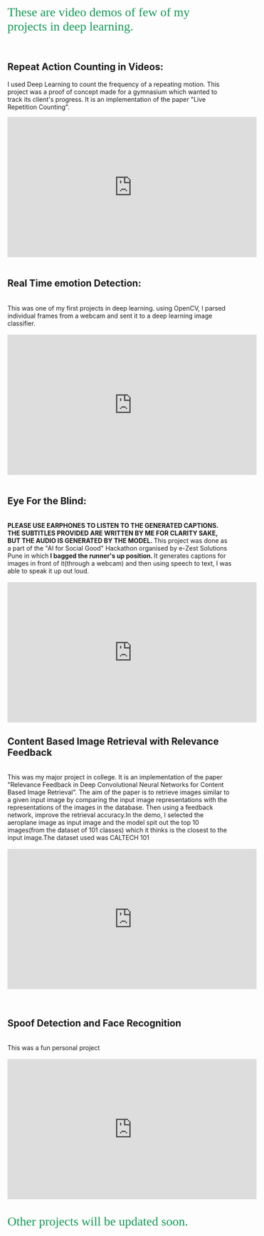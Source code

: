 <html>
<head>
</head>
<body>  
<h2 style="box-sizing: border-box; font-size: 2em; margin-top: 0px; margin-bottom: 1rem; font-weight: normal; color: #159957; font-family: 'Times New Roman', 'Helvetica Neue', Helvetica, Arial, sans-serif; letter-spacing: normal; text-align: start; word-spacing: 0px;">These are video demos of few of my projects in deep learning.</h2>
<p>&nbsp;</p>
<h2><strong>Repeat Action Counting in Videos:</strong></h2>
<p>I used Deep Learning to count the frequency of a repeating motion. This project was a proof of concept made for a gymnasium which wanted to track its client's progress. It is an implementation of the paper "Live Repetition Counting".&nbsp;</p>
<div class="embed-container"><iframe src="https://www.youtube.com/embed/DuQ85oycK3Q" width="560" height="315" frameborder="0" allowfullscreen="allowfullscreen" data-mce-fragment="1"></iframe></div>
<div class="embed-container">&nbsp;</div>
<h2 class="embed-container"><strong>Real Time emotion Detection:</strong></h2>
<div class="embed-container">&nbsp;</div>
<div class="embed-container">This was one of my first projects in deep learning. using OpenCV, I parsed individual frames from a webcam and sent it to a deep learning image classifier.</div>
<div class="embed-container">&nbsp;</div>
<div class="embed-container">
<div class="embed-container"><iframe src="https://www.youtube.com/embed/inqe3047aOM" width="560" height="315" frameborder="0" allowfullscreen="allowfullscreen"></iframe></div>
<div class="embed-container">&nbsp;</div>
<h2 class="embed-container"><strong>Eye For the Blind:</strong></h2>
<div class="embed-container">&nbsp;</div>
<div class="embed-container"><strong> PLEASE USE EARPHONES TO LISTEN TO THE GENERATED CAPTIONS. THE SUBTITLES PROVIDED ARE WRITTEN BY ME FOR CLARITY SAKE, BUT THE AUDIO IS GENERATED BY THE MODEL. </strong>This project was done as a part of the "AI for Social Good" Hackathon organised by e-Zest Solutions Pune in which<strong> I bagged the runner's up position. </strong>It generates captions for images in front of it(through a webcam) and then using speech to text, I was able to speak it up out loud.</div>
<div class="embed-container">&nbsp;</div>
<div class="embed-container">
<div class="embed-container"><iframe src="https://www.youtube.com/embed/mZ7V7HWgPao" width="560" height="315" frameborder="0" allowfullscreen="allowfullscreen"></iframe></div>  
</div>
<h2 class="embed-container"><strong>Content Based Image Retrieval with Relevance Feedback</strong></h2>
<div class="embed-container">&nbsp;</div>
<div class="embed-container">This was my major project in college. It is an implementation of the paper "Relevance Feedback in Deep Convolutional Neural Networks for Content Based Image Retrieval". The aim of the paper is to retrieve images similar to a given input image by comparing the input image representations with the representations of the images in the database. Then using a feedback network, improve the retrieval accuracy.In the demo, I selected the aeroplane image as input image and the model spit out the top 10 images(from the dataset of 101 classes) which it thinks is the closest to the input image.The dataset used was CALTECH 101</div>
<div class="embed-container">&nbsp;</div>
<div class="embed-container">
<div class="embed-container"><iframe src="https://www.youtube.com/embed/kCcADHF2vYY" width="560" height="315" frameborder="0" allowfullscreen="allowfullscreen"></iframe></div>
<div class="embed-container">&nbsp;</div>  
</div>
  <br>
<h2 class="embed-container"><strong>Spoof Detection and Face Recognition</strong></h2>
<div class="embed-container">&nbsp;</div>
<div class="embed-container">This was a fun personal project</div>
<div class="embed-container">&nbsp;</div>
<div class="embed-container">
<div class="embed-container"><iframe src="https://www.youtube.com/embed/qV2GNZ2hu8Q" width="560" height="315" frameborder="0" allowfullscreen="allowfullscreen"></iframe></div>
<div class="embed-container">&nbsp;</div>  
</div>
<br>  
<h3 style="box-sizing: border-box; font-size: 2em; margin-top: 0px; margin-bottom: 1rem; font-weight: normal; color: #159957; font-family: 'Times New Roman', 'Helvetica Neue', Helvetica, Arial, sans-serif; letter-spacing: normal; text-align: start; word-spacing: 0px;">Other projects will be updated soon.</h3>

